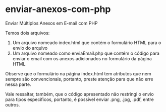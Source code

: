 # enviar-anexos-com-php
Enviar Múltiplos Anexos em E-mail com PHP

Temos dois arquivos:
 1. Um arquivo nomeado index.html que contém o formulário HTML para o envio do arquivo
 2. Um arquivo nomeado como enviaEmail.php que contém o código para enviar o email com os anexos adicionados no formulário da página HTML
 
 Observe que o formulário na página index.html tem atributos que nem sempre são convencionais, portanto, preste atenção para que não erre nessa parte.
  
 Vale ressaltar, também, que o código apresentado não restringi o envio para tipos específicos, portanto, é possível enviar .png, .jpg, .pdf, entre outros. 
